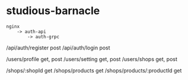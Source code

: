 # studious-barnacle

    nginx 
        -> auth-api
            -> auth-grpc


/api/auth/register     post
/api/auth/login        post

/users/profile      get, post
/users/setting      get, post
/users/shops        get, post

/shops/:shopId              get
/shops/products             get
/shops/products/:productId  get